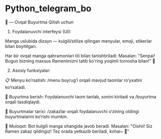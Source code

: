# Python_telegram_bo
🍱 — Ovqat Buyurtma Qilish uchun
1. Foydalanuvchi interfeysi (UI):

Manga uslubida dizayn — kulgili/stilize qilingan menyular, emoji, stikerlar bilan boyitilgan.

Har bir ovqat manga qahramonlari tili bilan tanishtiriladi:
Masalan: "Senpai! Bugun bizning maxsus Ramenimizni tatib ko'ring yoqimli tomosha bilan!" 🍜

2. Asosiy funksiyalar:

📋 Menyu ko‘rsatish: /menu buyrug‘i orqali mavjud taomlar ro‘yxatini ko‘rsatadi.

🍔 Buyurtma berish: Foydalanuvchi taom tanlab, sonini kiritadi va /buyurtma orqali tasdiqlaydi.

🧾 Buyurtmalar tarixi: /zakazlar orqali foydalanuvchi o‘zining oldingi buyurtmalarini ko‘rishi mumkin.

💬 Muloqot: Bot kulgili manga ohangida javob beradi. Masalan:
"Oishii! Siz Ramen zakaz qildingiz! Tez orada yetkazib beriladi, kohai~ 🍥"
